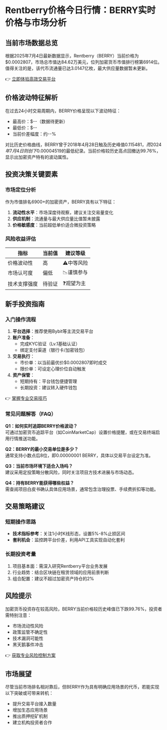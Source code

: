 # Rentberry价格今日行情：BERRY实时价格与市场分析

## 当前市场数据总览
根据2025年7月4日最新数据显示，Rentberry（BERRY）当前价格为$0.0002807，市场总市值达84.62万美元，位列加密货币市值排行榜第6914位。值得关注的是，该代币流通量已达3.0147亿枚，最大供应量数据暂未更新。

👉 [立即体验高效交易平台](https://bit.ly/okx_welcome)

## 价格波动特征解析
在过去24小时交易周期内，BERRY价格呈现以下波动特征：
- 最高价：$--（数据待更新）
- 最低价：$--
- 当前价差幅度：约--%

对比历史价格曲线，BERRY曾于2018年4月28日触及历史峰值$0.115481，而2024年7月4日则创下$0.00004519的最低纪录。当前价格较历史高点回撤达99.76%，显示出加密资产特有的波动属性。

## 投资决策关键要素
### 市场定位分析
作为市值排名6900+的加密资产，BERRY具有以下特征：
1. **流动性水平**：市场深度待观察，建议关注交易量变化
2. **供应机制**：流通量与最大供应量比值暂未披露
3. **价格敏感度**：当前超低单价适合微投资策略

### 风险收益评估
| 指标         | 当前值       | 建议等级 |
|--------------|-------------|----------|
| 价格波动性   | 高          | ⚠️中等风险|
| 市场认可度   | 偏低        | 📉谨慎参与|
| 技术支撑强度 | 待验证       | ❓观望为主|

## 新手投资指南
### 入门操作流程
1. **平台选择**：推荐使用Bybit等主流交易平台
2. **账户准备**：
   - 完成KYC验证（Lv.1基础认证）
   - 绑定支付渠道（银行卡/加密钱包）
3. **交易执行**：
   - 市价单：以当前最优价$0.0002807即时成交
   - 限价单：可设定心理价位自动触发
4. **资产保管**：
   - 短期持有：平台钱包便捷管理
   - 长期投资：建议转入硬件钱包

👉 [掌握专业交易技巧](https://bit.ly/okx_welcome)

### 常见问题解答（FAQ）
**Q1：如何实时追踪BERRY价格波动？**  
可通过加密货币追踪平台（如CoinMarketCap）设置价格提醒，或在交易终端启用行情推送功能。

**Q2：BERRY的最小交易单位是多少？**  
通常支持小数点后8位，即0.00000001 BERRY，具体以交易平台设定为准。

**Q3：当前市场环境下适合入场吗？**  
建议采用定投策略分散风险，同时关注项目方技术进展与市场动态。

**Q4：持有BERRY能获得哪些权益？**  
需查阅项目白皮书确认具体应用场景，通常包含治理投票、手续费折扣等功能。

## 交易策略建议
### 短期操作思路
- **技术指标参考**：关注1小时K线形态，设置5%-8%止损区间
- **套利机会**：监控跨平台价差，利用API工具实现自动化套利

### 长期投资考量
1. 项目基本面：需深入研究Rentberry平台业务发展
2. 行业趋势：结合区块链在租赁领域的应用前景判断
3. 组合配置：建议不超过加密资产持仓的2%

## 风险提示
加密货币投资存在较高风险，BERRY当前价格较历史峰值已下跌99.76%，投资者需特别注意：
- 市场流动性风险
- 政策监管不确定性
- 技术漏洞可能性
- 黑天鹅事件冲击

👉 [获取专业风险控制方案](https://bit.ly/okx_welcome)

## 市场展望
尽管当前市场排名相对靠后，但BERRY作为具有明确应用场景的代币，若能实现以下突破或可带来转机：
- 提升交易平台接入数量
- 增加生态应用场景
- 推出质押挖矿机制
- 建立机构投资者合作
